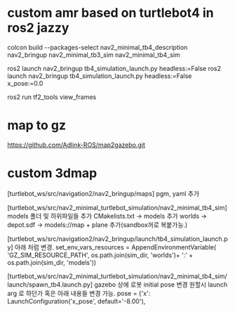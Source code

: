 # custom amr based on turtlebot4 in ros2 jazzy
  

colcon build --packages-select nav2_minimal_tb4_description nav2_bringup nav2_minimal_tb3_sim nav2_minimal_tb4_sim


ros2 launch nav2_bringup tb4_simulation_launch.py headless:=False
ros2 launch nav2_bringup tb4_simulation_launch.py headless:=False x_pose:=0.0



ros2 run tf2_tools view_frames




# map to gz
https://github.com/Adlink-ROS/map2gazebo.git
  
# custom 3dmap
[turtlebot_ws/src/navigation2/nav2_bringup/maps]
pgm, yaml 추가
  
  
[turtlebot_ws/src/nav2_minimal_turtlebot_simulation/nav2_minimal_tb4_sim]
models 폴더 및 하위파일들 추가
CMakelists.txt -> models 추가
worlds -> depot.sdf -> <uri>models://map</uri> + plane 추가(sandbox꺼로 복붙가능.)

  
[turtlebot_ws/src/navigation2/nav2_bringup/launch/tb4_simulation_launch.py]
아래 처럼 변경.
    set_env_vars_resources = AppendEnvironmentVariable(
            'GZ_SIM_RESOURCE_PATH',
            os.path.join(sim_dir, 'worlds')+ ':' + os.path.join(sim_dir, 'models'))

  
[turtlebot_ws/src/nav2_minimal_turtlebot_simulation/nav2_minimal_tb4_sim/launch/spawn_tb4.launch.py]
gazebo 상에 로봇 initial pose 변경 원할시 launch arg 로 하던가 혹은 
아래 내용들 변경 가능. 
pose = {'x': LaunchConfiguration('x_pose', default='-8.00'),